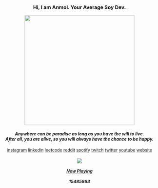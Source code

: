 
<!--
**ish-u/ish-u** is a ✨ _special_ ✨ repository because its `README.md` (this file) appears on your GitHub profile.

Here are some ideas to get you started:

- 🔭 I’m currently working on ...
- 🌱 I’m currently learning ...
- 👯 I’m looking to collaborate on ...
- 🤔 I’m looking for help with ...
- 💬 Ask me about ...
- 📫 How to reach me: ...
- 😄 Pronouns: ...
- ⚡ Fun fact: ...
-->

<h3 align="center">Hi, I am Anmol. Your Average Soy Dev.</h3>

<p align="center">
  <img height="360" src="https://media1.tenor.com/images/e21dfbe054e5113da3f120de3a61688f/tenor.gif"></img>
</p>

<h4 align="center">
  <em>Anywhere can be paradise as long as you have the will to live.
      <br>
      After all, you are alive, so you will always have the chance to be happy.
  </em>
</h4>


<p align="center">
 <a href="http://instagram.com/a._.nmol">instagram</a>
 <a href="https://www.linkedin.com/in/anmolgupta0/">linkedin</a>
 <a href="https://leetcode.com/ish-u/">leetcode</a>
 <a href="https://www.reddit.com/user/anmol_gupta_0">reddit</a>
 <a href="https://open.spotify.com/user/6sgvw84ghr0r9oegtq48dszqu">spotify</a>
 <a href="https://www.twitch.tv/lolanmol">twitch</a>
 <a href="https://twitter.com/UserNo0001">twitter</a>
 <a href="https://www.youtube.com/channel/UCM5LZDjDd2icCkiyvhoqBGg">youtube</a>
 <a href="https://ish-u.github.io/">website</a>
</p>



<h5 align="center">
  <img src="https://komarev.com/ghpvc/?username=ish-u&&style=flat-square"></img>
  <br><br>
  <a href="https://spotify-readme.ishu2.repl.co/nowPlaying/url">Now Playing</a>
  <br><br>
  15485863
</h5>





